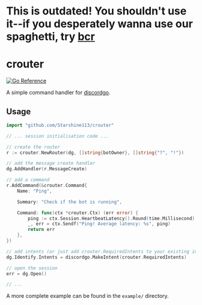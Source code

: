 # This is outdated! You shouldn't use it--if you desperately wanna use our spaghetti, try [bcr](https://github.com/starshine-sys/bcr)

# crouter

[![Go Reference](https://pkg.go.dev/badge/github.com/Starshine113/crouter.svg)](https://pkg.go.dev/github.com/Starshine113/crouter)

A simple command handler for [discordgo](https://github.com/bwmarrin/discordgo).

## Usage

```go
import "github.com/Starshine113/crouter"

// ... session initialisation code ...

// create the router
r := crouter.NewRouter(dg, []string{botOwner}, []string{"?", "!"})

// add the message create handler
dg.AddHandler(r.MessageCreate)

// add a command
r.AddCommand(&crouter.Command{
    Name: "Ping",

    Summary: "Check if the bot is running",

    Command: func(ctx *crouter.Ctx) (err error) {
        ping := ctx.Session.HeartbeatLatency().Round(time.Millisecond)
        _, err = ctx.Sendf("Ping! Average latency: %s", ping)
        return err
    },
})

// add intents (or just add crouter.RequiredIntents to your existing intents)
dg.Identify.Intents = discordgo.MakeIntent(crouter.RequiredIntents)

// open the session
err = dg.Open()

// ...
```

A more complete example can be found in the `example/` directory.
